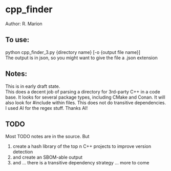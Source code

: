 # cpp_finder
Author: R. Marion

## To use:
python cpp_finder_3.py {directory name} [-o {output file name}]  
The output is in json, so you might want to give the file a .json extension  

## Notes:
This is in early draft state.   
This does a decent job of parsing a directory for 3rd-party C++ in a code base. It looks for several package types, including CMake and Conan. It will also look for #include within files. This does not do transitive dependencies.  
I used AI for the regex stuff. Thanks AI!  

## TODO  
Most TODO notes are in the source. But  
1. create a hash library of the top n C++ projects to improve version detection
2. and create an SBOM-able output
3. and ... there is a transitive dependency strategy ... more to come
